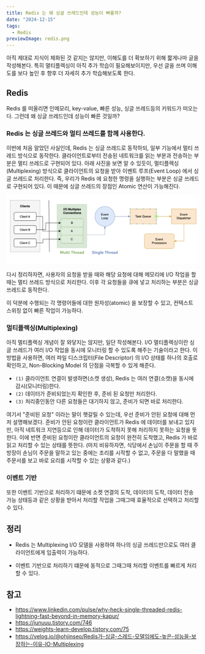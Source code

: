 ```yaml
---
title: Redis 는 왜 싱글 쓰레드인데 성능이 빠를까?
date: "2024-12-15"
tags:
  - Redis
previewImage: redis.png
---
```


아직 제대로 지식이 체화된 것 같지는 않지만, 이해도를 더 확보하기 위해 짧게나마 글을 작성해본다. 특히 멀티플렉싱이 아직 추가 학습이 필요해보이지만, 우선 글을 쓰며 이해도를 보다 높인 후 향후 더 자세히 추가 학습해보도록 한다.

## Redis

Redis 를 떠올리면 인메모리, key-value, 빠른 성능, 싱글 쓰레드등의 키워드가 떠오는다. 그런데 왜 싱글 쓰레드인데 성능이 빠른 것일까?

### Redis 는 싱글 쓰레드와 멀티 쓰레드를 함께 사용한다.

이번에 처음 알았던 사실인데, Redis 는 싱글 쓰레드로 동작하되, 일부 기능에서 멀티 쓰레드 방식으로 동작한다. 클라이언트로부터 전송된 네트워크를 읽는 부분과 전송하는 부분은 멀티 쓰레드로 구현되어 있다. 아래 사진을 보면 알 수 있듯이, 멀티플렉싱(Multiplexing) 방식으로 클라이언트의 요청을 받아 이벤트 루프(Event Loop) 에서 싱글 쓰레드로 처리한다. 즉, 우리가 Redis 에 요청한 명령을 실행하는 부분은 싱글 쓰레드로 구현되어 있다. 이 때문에 싱글 쓰레드의 장점인 Atomic 연산이 가능해진다.

![alt text](image.png)

다시 정리하자면, 사용자의 요청을 받을 때와 해당 요청에 대해 메모리에 I/O 작업을 할 때는 멀티 쓰레드 방식으로 처리한다. 이후 각 요청들을 큐에 넣고 처리하는 부분은 싱글 쓰레드로 동작한다.

이 덕분에 수행되는 각 명령어들에 대한 원자성(atomic) 을 보장할 수 있고, 컨텍스트 스위칭 없이 빠른 작업이 가능하다.

### 멀티플랙싱(Multiplexing)

아직 멀티플렉싱 개념이 잘 와닿지는 않지만, 일단 작성해본다. I/O 멀티플렉싱이란 싱글 쓰레드가 여러 I/O 작업을 동시에 모니터링 할 수 있도록 해주는 기술이라고 한다. 이 방법을 사용하면, 여러 파일 디스크립터(File Descriptor) 의 I/O 상태를 하나의 호출로 확인하고, Non-Blocking Model 의 단점을 극복할 수 있게 해준다.

- `(1)` 클라이언트 연결이 발생하면(소캣 생성), Redis 는 여러 연결(소캣)을 동시에 감시(모니터링)한다.
- `(2)` 데이터가 준비되었는지 확인한 후, 준비 된 요청만 처리한다.
- `(3)` 처리중인동안 다른 요청들은 대기하지 않고, 준비가 되면 바로 처리한다.

여기서 "준비된 요청" 이라는 말이 햇갈릴 수 있는데, 우선 준비가 안된 요청에 대해 먼저 설명해보겠다. 준비가 안된 요청이란 클라이언트가 Redis 에 데이터를 보내고 있지만, 아직 네트워크 지연등으로 인해 데이터가 도착하지 못해 처리하지 못하는 요청을 뜻한다. 이에 반면 준비된 요청이란 클라이언트의 요청이 완전히 도착했고, Redis 가 바로 읽고 처리할 수 있는 상태를 뜻한다. (마치 비유하자면, 식당에서 손님이 주문을 할 때 주방장이 손님이 주문을 말하고 있는 중에는 조리를 시작할 수 없고, 주문을 다 말했을 때 주문서를 보고 바로 요리를 시작할 수 있는 상황과 같다.)

### 이벤트 기반

또한 이벤트 기반으로 처리하기 떄문에 소켓 연결의 도착, 데이터의 도착, 데이터 전송 가능 상태등과 같은 상황을 받아서 처리할 작업을 그때그때 효율적으로 선택하고 처리할 수 있다.

## 정리

- Redis 는 Multiplexing I/O 모델을 사용하여 하나의 싱글 쓰레드만으로도 여러 클라이언트에게 입출력이 가능하다.

- 이벤트 기반으로 처리하기 떄문에 동적으로 그때그때 처리할 이벤트를 빠르게 처리할 수 있다.

## 참고

- https://www.linkedin.com/pulse/why-heck-single-threaded-redis-lightning-fast-beyond-in-memory-kapur/
- https://junuuu.tistory.com/746
- https://weights-learn-develop.tistory.com/75
- https://velog.io/@ohjinseo/Redis가-싱글-스레드-모델임에도-높은-성능을-보장하는-이유-IO-Multiplexing
